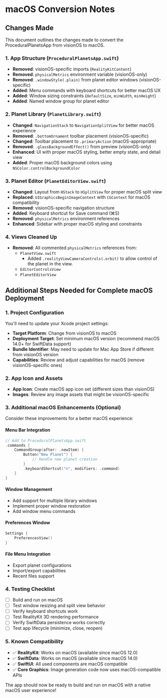 # macOS Conversion Notes

## Changes Made

This document outlines the changes made to convert the ProceduralPlanetsApp from visionOS to macOS.

### 1. App Structure (`ProceduralPlanetsApp.swift`)
- **Removed**: visionOS-specific imports (`RealityKitContent`)
- **Removed**: `physicalMetrics` environment variable (visionOS-only)
- **Removed**: `.windowStyle(.plain)` from planet editor windows (visionOS-specific)
- **Added**: Menu commands with keyboard shortcuts for better macOS UX
- **Added**: Window sizing constraints (`defaultSize`, `minWidth`, `minHeight`)
- **Added**: Named window group for planet editor

### 2. Planet Library (`PlanetLibrary.swift`)
- **Changed**: `NavigationStack` to `NavigationSplitView` for better macOS experience
- **Removed**: `.bottomOrnament` toolbar placement (visionOS-specific)
- **Changed**: Toolbar placement to `.primaryAction` (macOS-appropriate)
- **Removed**: `.glassBackgroundEffect()` from preview (visionOS-only)
- **Enhanced**: UI with proper macOS styling, better empty state, and detail view
- **Added**: Proper macOS background colors using `NSColor.controlBackgroundColor`

### 3. Planet Editor (`PlanetEditorView.swift`)
- **Changed**: Layout from `HStack` to `HSplitView` for proper macOS split view
- **Replaced**: `UIGraphicsBeginImageContext` with `CGContext` for macOS compatibility
- **Removed**: visionOS-specific navigation structure
- **Added**: Keyboard shortcut for Save command (⌘S)
- **Removed**: `physicalMetrics` environment references
- **Enhanced**: Sidebar with proper macOS styling and constraints

### 4. Views Cleaned Up
- **Removed**: All commented `physicalMetrics` references from:
  - `PlanetView.swift`
    - Added `.realityViewCameraControls(.orbit)` to allow control of the planet in the view.
  - `EditorControlsView` 
  - `PlanetEditorView`

## Additional Steps Needed for Complete macOS Deployment

### 1. Project Configuration
You'll need to update your Xcode project settings:
- **Target Platform**: Change from visionOS to macOS
- **Deployment Target**: Set minimum macOS version (recommend macOS 14.0+ for SwiftData support)
- **Bundle Identifier**: May need to update for Mac App Store if different from visionOS version
- **Capabilities**: Review and adjust capabilities for macOS (remove visionOS-specific ones)

### 2. App Icon and Assets
- **App Icon**: Create macOS app icon set (different sizes than visionOS)
- **Images**: Review any image assets that might be visionOS-specific

### 3. Additional macOS Enhancements (Optional)
Consider these improvements for a better macOS experience:

#### Menu Bar Integration
```swift
// Add to ProceduralPlanetsApp.swift
.commands {
    CommandGroup(after: .newItem) {
        Button("New Planet") {
            // Handle new planet creation
        }
        .keyboardShortcut("n", modifiers: .command)
    }
}
```

#### Window Management
- Add support for multiple library windows
- Implement proper window restoration
- Add window menu commands

#### Preferences Window
```swift
Settings {
    PreferencesView()
}
```

#### File Menu Integration
- Export planet configurations
- Import/export capabilities
- Recent files support

### 4. Testing Checklist
- [ ] Build and run on macOS
- [ ] Test window resizing and split view behavior
- [ ] Verify keyboard shortcuts work
- [ ] Test RealityKit 3D rendering performance
- [ ] Verify SwiftData persistence works correctly
- [ ] Test app lifecycle (minimize, close, reopen)

### 5. Known Compatibility
- ✅ **RealityKit**: Works on macOS (available since macOS 12.0)
- ✅ **SwiftData**: Works on macOS (available since macOS 14.0)
- ✅ **SwiftUI**: All used components are macOS compatible
- ✅ **Core Graphics**: Image generation code now uses macOS-compatible APIs

The app should now be ready to build and run on macOS with a native macOS user experience!
